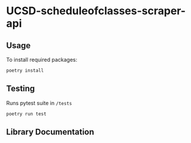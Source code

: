 # UCSD-scheduleofclasses-scraper-api
## Usage
To install required packages:
```
poetry install
```
## Testing
Runs pytest suite in `/tests`
```
poetry run test
```
## Library Documentation
